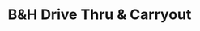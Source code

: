 ---
title: "B&H Drive Thru & Carryout"
url: /north-baltimore/bandh-drive-thru-and-carryout/
shop: beverages
---